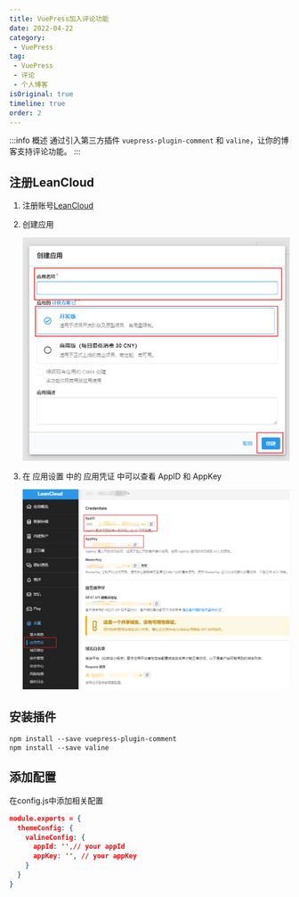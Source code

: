 ```yaml
---
title: VuePress加入评论功能
date: 2022-04-22
category:
 - VuePress
tag: 
 - VuePress
 - 评论
 - 个人博客
isOriginal: true
timeline: true
order: 2
---
```

:::info 概述
通过引入第三方插件 `vuepress-plugin-comment` 和 `valine`，让你的博客支持评论功能。
:::

<!-- more -->

## 注册LeanCloud

1. 注册账号[LeanCloud](https://console.leancloud.cn/)
2. 创建应用

   ![img](./image/vuepress-comment-tutorial/1650717846774.png)
3. 在 应用设置 中的 应用凭证 中可以查看 AppID 和 AppKey

   ![img](./image/vuepress-comment-tutorial/1650718048163.png)

## 安装插件

```node
npm install --save vuepress-plugin-comment
npm install --save valine
```

## 添加配置

在config.js中添加相关配置

```json
module.exports = {
  themeConfig: {
    valineConfig: {
      appId: '',// your appId
      appKey: '', // your appKey
    }
  }
}
```
